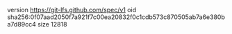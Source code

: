 version https://git-lfs.github.com/spec/v1
oid sha256:0f07aad2050f7a921f7c00ea20832f0c1cdb573c870505ab7a6e380ba7d89cc4
size 12818

